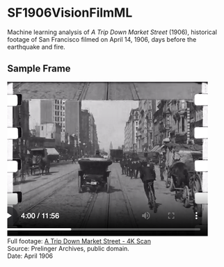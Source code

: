# SF1906VisionFilmML
Machine learning analysis of *A Trip Down Market Street* (1906), historical footage of San Francisco filmed on April 14, 1906, days before the earthquake and fire.

## Sample Frame

![Sample Frame](https://raw.githubusercontent.com/ashleysally00/sf-1906-vision-film-ml/main/SF_image3.png)  
Full footage: [A Trip Down Market Street - 4K Scan](https://archive.org/details/MarketStreet19064KScan20181016)  
Source: Prelinger Archives, public domain.  
Date: April 1906
